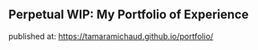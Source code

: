 ## Perpetual WIP:  My Portfolio of Experience ##

published at:  https://tamaramichaud.github.io/portfolio/


